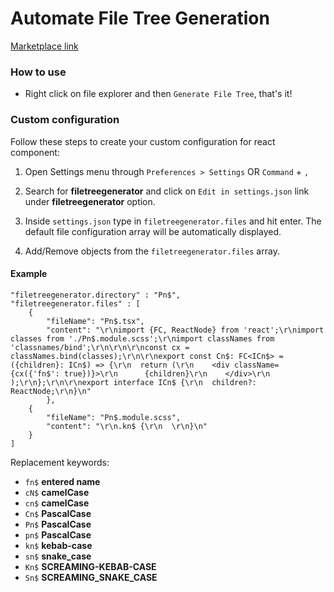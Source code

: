 # Automate File Tree Generation

[Marketplace link](https://marketplace.visualstudio.com/items?itemName=GersonDiniz.file-tree-generate)

### How to use
- Right click on file explorer and then `Generate File Tree`, that's it!

### Custom configuration

Follow these steps to create your custom configuration for react component:

1. Open Settings menu through `Preferences > Settings` OR `Command` + `,`
2. Search for **filetreegenerator** and click on `Edit in settings.json` link under **filetreegenerator** option.

3. Inside `settings.json` type in `filetreegenerator.files` and hit enter. The default file configuration array will be automatically displayed.

4. Add/Remove objects from the `filetreegenerator.files` array.

#### Example

    "filetreegenerator.directory" : "Pn$",
    "filetreegenerator.files" : [
        {
            "fileName": "Pn$.tsx",
            "content": "\r\nimport {FC, ReactNode} from 'react';\r\nimport classes from './Pn$.module.scss';\r\nimport classNames from 'classnames/bind';\r\n\r\n\r\nconst cx = classNames.bind(classes);\r\n\r\nexport const Cn$: FC<ICn$> = ({children}: ICn$) => {\r\n  return (\r\n    <div className={cx({'fn$': true})}>\r\n      {children}\r\n    </div>\r\n  );\r\n};\r\n\r\nexport interface ICn$ {\r\n  children?: ReactNode;\r\n}\n"
            },
        {
            "fileName": "Pn$.module.scss",
            "content": "\r\n.kn$ {\r\n  \r\n}\n"
        }
    ]


Replacement keywords:
- `fn$` **entered name**
- `cN$` **camelCase** 
- `cn$` **camelCase** 
- `Cn$` **PascalCase** 
- `Pn$` **PascalCase** 
- `pn$` **PascalCase** 
- `kn$` **kebab-case** 
- `sn$` **snake_case**
- `Kn$` **SCREAMING-KEBAB-CASE** 
- `Sn$` **SCREAMING_SNAKE_CASE** 
